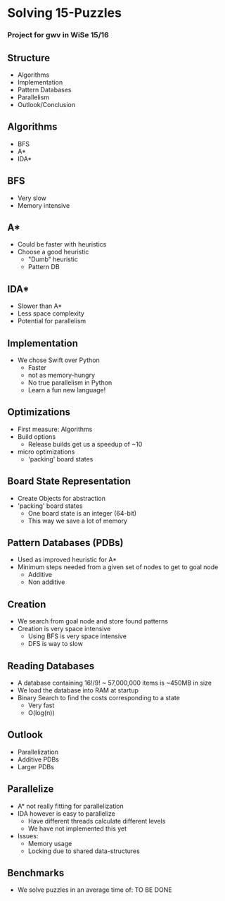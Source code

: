 # Solving 15-Puzzles
### Project for gwv in WiSe 15/16



## Structure
* Algorithms
* Implementation
* Pattern Databases
* Parallelism
* Outlook/Conclusion



## Algorithms
* BFS
* A*
* IDA*


## BFS
* Very slow
* Memory intensive


##  A*
* Could be faster with heuristics
* Choose a good heuristic
  * "Dumb" heuristic
  * Pattern DB


## IDA*
* Slower than A*
* Less space complexity
* Potential for parallelism



## Implementation
* We chose Swift over Python
  * Faster
  * not as memory-hungry
  * No true parallelism in Python
  * Learn a fun new language!



## Optimizations
* First measure: Algorithms
* Build options
  * Release builds get us a speedup of ~10
* micro optimizations
  * 'packing' board states


## Board State Representation
* Create Objects for abstraction
* 'packing' board states
  * One board state is an integer (64-bit)
  * This way we save a lot of memory



## Pattern Databases (PDBs)
* Used as improved heuristic for A*
* Minimum steps needed from a given set of nodes to get to goal node
  * Additive
  * Non additive


## Creation
* We search from goal node and store found patterns
* Creation is very space intensive
  * Using BFS is very space intensive
  * DFS is way to slow

## Reading Databases
* A database containing 16!/9! ~ 57,000,000 items is ~450MB in size
* We load the database into RAM at startup
* Binary Search to find the costs corresponding to a state
  * Very fast
  * O(log(n))


## Outlook
* Parallelization
* Additive PDBs
* Larger PDBs


## Parallelize
* A* not really fitting for parallelization
* IDA however is easy to parallelize
  * Have different threads calculate different levels
  * We have not implemented this yet
* Issues:
  * Memory usage
  * Locking due to shared data-structures

## Benchmarks
* We solve puzzles in an average time of:
    TO BE DONE
